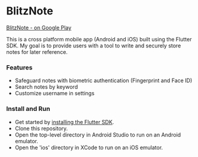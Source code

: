 # BlitzNote
[BlitzNote - on Google Play](https://play.google.com/store/apps/details?id=com.blitznote)

This is a cross platform mobile app (Android and iOS) built using the Flutter SDK. My goal is to provide users with a tool to write and securely store notes for later reference.
### Features
- Safeguard notes with biometric authentication (Fingerprint and Face ID)
- Search notes by keyword
- Customize username in settings
### Install and Run
- Get started by [installing the Flutter SDK](https://flutter.dev/docs/get-started/install). 
- Clone this repository. 
- Open the top-level directory in Android Studio to run on an Android emulator.
- Open the 'ios' directory in XCode to run on an iOS emulator.
